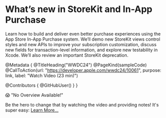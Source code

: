 # What’s new in StoreKit and In-App Purchase

Learn how to build and deliver even better purchase experiences using the App Store In-App Purchase system. We’ll demo new StoreKit views control styles and new APIs to improve your subscription customization, discuss new fields for transaction-level information, and explore new testability in Xcode. We’ll also review an important StoreKit deprecation.

@Metadata {
   @TitleHeading("WWDC24")
   @PageKind(sampleCode)
   @CallToAction(url: "https://developer.apple.com/wwdc24/10061", purpose: link, label: "Watch Video (23 min)")

   @Contributors {
      @GitHubUser(<replace this with your GitHub handle>)
   }
}

😱 "No Overview Available!"

Be the hero to change that by watching the video and providing notes! It's super easy:
 [Learn More…](https://wwdcnotes.github.io/WWDCNotes/documentation/wwdcnotes/contributing)
